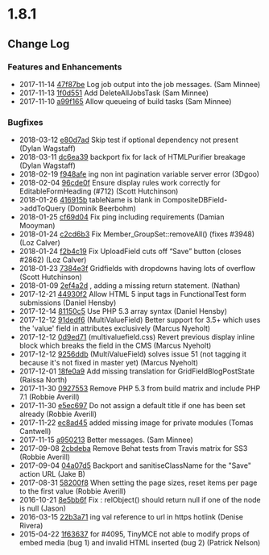 # 1.8.1

<!--- Changes below this line will be automatically regenerated -->

## Change Log

### Features and Enhancements

 * 2017-11-14 [47f87be](https://github.com/symbiote/silverstripe-queuedjobs/commit/47f87bed67cb711c29f4d82a099c6a7f542fbe3f) Log job output into the job messages. (Sam Minnee)
 * 2017-11-13 [1f0d551](https://github.com/symbiote/silverstripe-queuedjobs/commit/1f0d5515b45e99107b82ac0319cb5e1212de865e) Add DeleteAllJobsTask (Sam Minnee)
 * 2017-11-10 [a99f165](https://github.com/symbiote/silverstripe-queuedjobs/commit/a99f165b730e1f7cd07a6ddd2f5b3780083e1e1f) Allow queueing of build tasks (Sam Minnee)

### Bugfixes

 * 2018-03-12 [e80d7ad](https://github.com/silverstripe/silverstripe-comments/commit/e80d7ad312fb297ff58257556208f3f10ac921c3) Skip test if optional dependency not present (Dylan Wagstaff)
 * 2018-03-11 [dc6ea39](https://github.com/silverstripe/silverstripe-comments/commit/dc6ea3934d875ec26e7a2747db40daa4990e5302) backport fix for lack of HTMLPurifier breakage (Dylan Wagstaff)
 * 2018-02-19 [f948afe](https://github.com/silverstripe/silverstripe-blog/commit/f948afe2710d90d0392b6647327010644f2de229) ing non int pagination variable server error (3Dgoo)
 * 2018-02-04 [96cde0f](https://github.com/silverstripe/silverstripe-userforms/commit/96cde0f04c4de1b6d90976839826ee22b8a6a4b5) Ensure display rules work correctly for EditableFormHeading (#712) (Scott Hutchinson)
 * 2018-01-26 [416915b](https://github.com/silverstripe/silverstripe-framework/commit/416915b08248285083518850ad8d015ca8ed25c2) tableName is blank in CompositeDBField-&gt;addToQuery (Dominik Beerbohm)
 * 2018-01-25 [cf69d04](https://github.com/silverstripe/silverstripe-framework/commit/cf69d048665befa90eb43146f86cde984b876b3a) Fix ping including requirements (Damian Mooyman)
 * 2018-01-24 [c2cd6b3](https://github.com/silverstripe/silverstripe-framework/commit/c2cd6b3832c6bc4775b2742df593b445c2aca391) Fix Member_GroupSet::removeAll() (fixes #3948) (Loz Calver)
 * 2018-01-24 [f2b4c19](https://github.com/silverstripe/silverstripe-framework/commit/f2b4c192ec4d70779f7c667a976e741a7f3a26c5) Fix UploadField cuts off “Save” button (closes #2862) (Loz Calver)
 * 2018-01-23 [7384e3f](https://github.com/silverstripe/silverstripe-framework/commit/7384e3fc25987742ea08af74b704857a936e8ec0) Gridfields with dropdowns having lots of overflow (Scott Hutchinson)
 * 2018-01-09 [2ef4a2d](https://github.com/silverstripe/silverstripe-framework/commit/2ef4a2d4ee86577b00311e65bbeb0439f7aaa1fc) , adding a missing return statement. (Nathan)
 * 2017-12-21 [44930f2](https://github.com/silverstripe/silverstripe-framework/commit/44930f211be3f658fc92f2d5318255de03078701) Allow HTML 5 input tags in FunctionalTest form submissions (Daniel Hensby)
 * 2017-12-14 [81150c5](https://github.com/silverstripe/silverstripe-framework/commit/81150c59225dbf1e95bb0b4dbcfbe18346f2bdff) Use PHP 5.3 array syntax (Daniel Hensby)
 * 2017-12-12 [91dedf6](https://github.com/symbiote/silverstripe-multivaluefield/commit/91dedf6f7e1e4e53b426a5fb2ed3b15349c6632c) (MultiValueField) Better support for 3.5+ which uses the 'value' field in attributes exclusively (Marcus Nyeholt)
 * 2017-12-12 [0d9ed71](https://github.com/symbiote/silverstripe-multivaluefield/commit/0d9ed71217de4109a832bada497a66c316bf2241) (multivaluefield.css) Revert previous display inline block which breaks the field in the CMS (Marcus Nyeholt)
 * 2017-12-12 [9256ddb](https://github.com/symbiote/silverstripe-multivaluefield/commit/9256ddb15a4fb89b66e32bba20a027d7a9f9ace6) (MultiValueField) solves issue 51 (not tagging it because it's not fixed in master yet) (Marcus Nyeholt)
 * 2017-12-01 [18fe0a9](https://github.com/silverstripe/silverstripe-blog/commit/18fe0a96e78e28e4b147253fd7f327c4e02e0cbb) Add missing translation for GridFieldBlogPostState (Raissa North)
 * 2017-11-30 [0927553](https://github.com/symbiote/silverstripe-advancedworkflow/commit/09275532be59946b3785119e94e4bee16db0ccba) Remove PHP 5.3 from build matrix and include PHP 7.1 (Robbie Averill)
 * 2017-11-30 [e5ec697](https://github.com/symbiote/silverstripe-advancedworkflow/commit/e5ec6975a629ccdade0998360c5bfcd4d46cfdd6) Do not assign a default title if one has been set already (Robbie Averill)
 * 2017-11-22 [ec8ad45](https://github.com/silverstripe/cwp/commit/ec8ad45609a1dc00899f34c7d48235d91f86a149) added missing image for private modules (Tomas Cantwell)
 * 2017-11-15 [a950213](https://github.com/symbiote/silverstripe-queuedjobs/commit/a950213a8e741beb795d2051291581bcb8b063d4) Better messages. (Sam Minnee)
 * 2017-09-08 [2cbdeba](https://github.com/silverstripe/silverstripe-subsites/commit/2cbdeba69aff5a9f984cfcb471a287b6f4bfb073) Remove Behat tests from Travis matrix for SS3 (Robbie Averill)
 * 2017-09-04 [04a07d5](https://github.com/symbiote/silverstripe-gridfieldextensions/commit/04a07d505f32f3256f35c7653389198e18e0bccd) Backport and sanitiseClassName for the "Save" action URL (Jake B)
 * 2017-08-31 [58200f8](https://github.com/symbiote/silverstripe-gridfieldextensions/commit/58200f847fbdeeae6f593274846e939e482cbdd5) When setting the page sizes, reset items per page to the first value (Robbie Averill)
 * 2016-10-21 [8e5bb6f](https://github.com/silverstripe/silverstripe-framework/commit/8e5bb6fbdce0b2ca2d08a45534df2264db5e6b12) Fix : relObject() should return null if one of the node is null (Jason)
 * 2016-03-15 [22b3a71](https://github.com/silverstripe/silverstripe-framework/commit/22b3a71ec0c8cd8c38030fa0bf5449abefafe8a3) ing val reference to url in https hotlink (Denise Rivera)
 * 2015-04-22 [1f63637](https://github.com/silverstripe/silverstripe-framework/commit/1f63637b9369d4644a92523ada5d1a5dc0576c12) for #4095, TinyMCE not able to modify props of embed media (bug 1) and invalid HTML inserted (bug 2) (Patrick Nelson)
